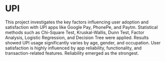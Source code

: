 # UPI
This project investigates the key factors influencing user adoption and satisfaction with UPI apps like Google Pay, PhonePe, and Paytm. Statistical methods such as Chi-Square Test, Kruskal-Wallis, Dunn Test, Factor Analysis, Logistic Regression, and Decision Tree were applied. Results showed UPI usage significantly varies by age, gender, and occupation. User satisfaction is highly influenced by app reliability, functionality, and transaction-related features. Reliability emerged as the strongest.
